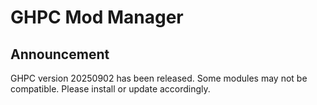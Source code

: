# GHPC Mod Manager

## Announcement

GHPC version 20250902 has been released. Some modules may not be compatible. Please install or update accordingly.